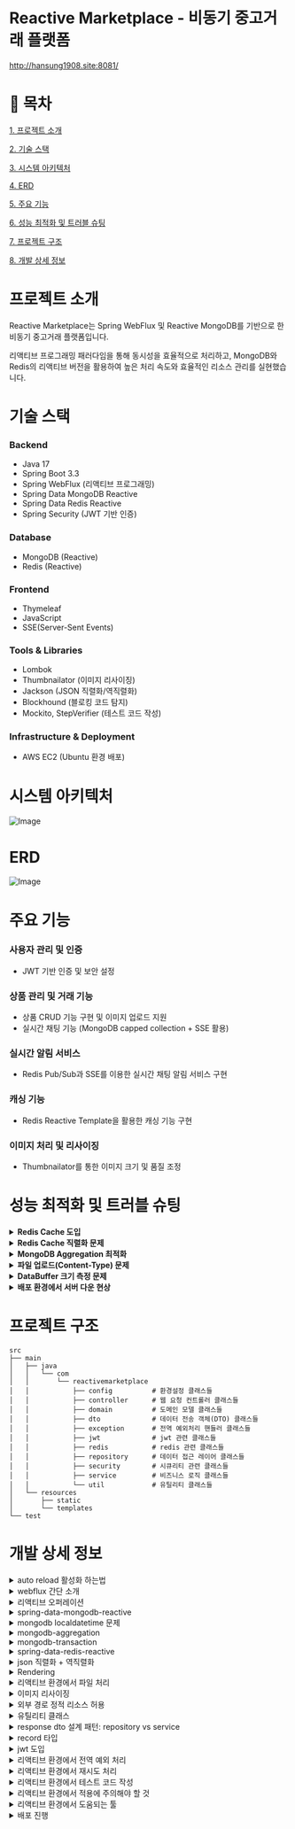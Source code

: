 # Reactive Marketplace - 비동기 중고거래 플랫폼

http://hansung1908.site:8081/

# 📌 목차

[1. 프로젝트 소개](#프로젝트-소개)

[2. 기술 스택](#기술-스택)

[3. 시스템 아키텍처](#시스템-아키텍처)

[4. ERD](#ERD)

[5. 주요 기능](#주요-기능)

[6. 성능 최적화 및 트러블 슈팅](#성능-최적화-및-트러블-슈팅)

[7. 프로젝트 구조](#프로젝트-구조)

[8. 개발 상세 정보](#개발-상세-정보)

# 프로젝트 소개
Reactive Marketplace는 Spring WebFlux 및 Reactive MongoDB를 기반으로 한 비동기 중고거래 플랫폼입니다.

리액티브 프로그래밍 패러다임을 통해 동시성을 효율적으로 처리하고, MongoDB와 Redis의 리액티브 버전을 활용하여 높은 처리 속도와 효율적인 리소스 관리를 실현했습니다.

# 기술 스택

### Backend
- Java 17
- Spring Boot 3.3
- Spring WebFlux (리액티브 프로그래밍)
- Spring Data MongoDB Reactive
- Spring Data Redis Reactive
- Spring Security (JWT 기반 인증)

### Database
- MongoDB (Reactive)
- Redis (Reactive)

### Frontend
- Thymeleaf
- JavaScript
- SSE(Server-Sent Events)

### Tools & Libraries
- Lombok
- Thumbnailator (이미지 리사이징)
- Jackson (JSON 직렬화/역직렬화)
- Blockhound (블로킹 코드 탐지)
- Mockito, StepVerifier (테스트 코드 작성)

### Infrastructure & Deployment
- AWS EC2 (Ubuntu 환경 배포)

# 시스템 아키텍처

![Image](https://github.com/user-attachments/assets/f3123264-1fe5-4723-ad16-7529110f42fb)

# ERD

![Image](https://github.com/user-attachments/assets/b12d31d2-4c75-4a48-bf04-b14ef952b491)

# 주요 기능

### 사용자 관리 및 인증
- JWT 기반 인증 및 보안 설정

### 상품 관리 및 거래 기능
- 상품 CRUD 기능 구현 및 이미지 업로드 지원
- 실시간 채팅 기능 (MongoDB capped collection + SSE 활용)

### 실시간 알림 서비스
- Redis Pub/Sub과 SSE를 이용한 실시간 채팅 알림 서비스 구현

### 캐싱 기능
- Redis Reactive Template을 활용한 캐싱 기능 구현

### 이미지 처리 및 리사이징
- Thumbnailator를 통한 이미지 크기 및 품질 조정

# 성능 최적화 및 트러블 슈팅

<details> 
  <summary><strong>Redis Cache 도입</strong></summary>

### 문제 발생
- 서비스 사용자 경험을 향상시키기 위해 데이터베이스 성능 문제를 해결해야 하는 상황에 직면했습니다.
- 쿼리 호출량이 증가할수록 데이터 조회 성능이 감소하고 데이터베이스에 과부하가 발생했습니다.

### 원인 분석
- 모든 조회를 단일 데이터베이스에서 처리함으로 인해 과부하가 발생했습니다.
- 잦은 데이터 조회로 인해 성능 저하가 심화되었습니다.

### 해결 과정
- Redis 도입 전:
  - 기존 시스템은 단일 MongoDB를 사용하여 모든 조회 요청을 처리했습니다.
  - 이로 인해 데이터베이스의 부하가 증가하고 응답 시간이 길어졌습니다.

![Image](https://github.com/user-attachments/assets/bc27b90d-5cc3-4843-99e)

- Redis 도입 후:
  - Redis를 활용하여 자주 조회되는 특정 상품 데이터를 캐싱하였습니다.
  - 캐시를 통해 데이터베이스의 부하를 줄이고, 조회 성능을 개선하였습니다.
  - 비동기 처리 방식으로 대량의 요청을 효율적으로 처리하도록 시스템을 설계하였습니다.

![Image](https://github.com/user-attachments/assets/29dde79b-077f-4b07-b476-ce425727a)

### 결과
- 단순 기능 테스트에선 조회 성능을 87.3% 향상시켰습니다.(60.79ms -> 7.70ms)
- 부하 테스트에선 tps를 약 34% 증가시켰습니다.(1113tps -> 1440tps)

![Image](https://github.com/user-attachments/assets/c0a4e973-581b-4946-bf29-dcf78d20c8cd)
</details>

<details> 
  <summary><strong>Redis Cache 직렬화 문제</strong></summary>

### 문제 발생
- Redis Cache 적용 시 다양한 직렬화/역직렬화 오류가 발생했습니다.
- 'java.time.LocalDateTime not Supported' 오류가 발생했습니다.

### 원인 분석
- 클래스 타입별 직렬화 설정 중복 문제가 있었습니다.
- 객체 타입 변환 과정에서 호환성 문제가 있었습니다.

### 해결 과정
- 기존 Jackson2JsonRedisSerializer에서 GenericJackson2JsonRedisSerializer로 변경하여 다양한 클래스 타입 객체의 직렬화/역직렬화를 지원하도록 했습니다.
- 각 도메인 객체에 @JsonSerialize 및 @JsonDeserialize 어노테이션을 추가하여 LocalDateTime 호환성 문제를 해결했습니다.

### 결과
- Redis 캐싱 기능이 안정적으로 작동하게 되었습니다.
- 다양한 객체 타입의 직렬화/역직렬화가 원활하게 처리되었습니다.

</details>

<details> 
  <summary><strong>MongoDB Aggregation 최적화</strong></summary>

### 문제 발생
- MongoDB Aggregation 파이프라인 사용 시 성능 저하와 메모리 사용량 초과 문제가 발생했습니다.

### 원인 분석
- 복잡한 Aggregation 파이프라인 구조가 처리 속도를 저하시켰습니다.
- MongoDB의 기본 메모리 제한(100MB)을 초과하는 대용량 데이터 처리 시도가 문제였습니다.

### 해결 과정
- 파이프라인 초기에 $match 단계를 배치하여 처리할 데이터 양을 사전에 줄였습니다.
- 인덱스를 적극적으로 활용하여 쿼리 성능을 개선했습니다.
- 메모리 사용량 제한을 고려한 최적화된 파이프라인 설계를 적용했습니다.

### 결과
- 데이터 처리 속도가 현저히 개선되었습니다.
- 복잡한 집계 연산에서도 안정적인 성능을 유지할 수 있게 되었습니다.
</details>

<details> 
  <summary><strong>파일 업로드(Content-Type) 문제</strong></summary>

### 문제 발생
- WebFlux 환경에서 파일 저장이 되지 않는 문제가 발생했습니다.

### 원인 분석
- application/octet-stream 타입의 파일 업로드 시 디코딩 문제가 발생했습니다.
- WebFlux에서 해당 타입에 대한 Content-Type 요청 디코더 설정이 부족했습니다.

### 해결 과정
- WebFluxConfigurer에서 커스텀 Decoder를 설정하여 다양한 Content-Type의 파일 업로드 요청을 처리하도록 구현했습니다.

### 결과
- 파일 업로드 기능이 안정적으로 작동하게 되었습니다.
- 다양한 파일 형식과 Content-Type 요청을 정상적으로 처리할 수 있게 되었습니다.

</details> 

<details> 
  <summary><strong>DataBuffer 크기 측정 문제</strong></summary>

### 문제 발생
- FilePart의 getContentLength()가 -1을 반환하여 파일 크기를 측정할 수 없었습니다.

### 원인 분석
- 다양한 메타데이터가 함께 있어 정확한 파일 크기를 알 수 없는 문제가 있었습니다.
- FilePart는 multipart/form-data 요청에서 파일 부분을 나타내는 인터페이스로, 파일 데이터가 여러 DataBuffer로 분할되어 스트리밍 방식으로 전송됩니다.
- 이러한 특성 때문에 전체 파일 크기를 미리 알 수 없어 getContentLength()가 -1을 반환하게 됩니다.

### 해결 과정
- FilePart.content()를 통해 얻은 DataBuffer 스트림을 하나로 결합하는 방식으로 접근했습니다.
- DataBufferUtils.join()을 사용하여 여러 DataBuffer를 하나의 DataBuffer로 묶었습니다.
- 이렇게 하나로 묶인 DataBuffer에서 readableByteCount()를 호출하여 전체 파일 크기를 정확히 측정할 수 있었습니다.
- Netty 서버 기반으로 버퍼가 풀링되며 참조 카운팅되기 때문에, 메모리 누수 방지를 위해 계산 후 release() 메소드로 메모리를 해제하는 로직을 추가했습니다.

### 결과
- 파일 크기를 정확히 측정할 수 있게 되었습니다.
- 메모리 누수 없이 효율적인 파일 크기 계산이 가능해졌습니다.

</details> 

<details> 
  <summary><strong>배포 환경에서 서버 다운 현상</strong></summary>

### 문제 발생
- EC2 Free Tier 환경에서 프로젝트 빌드 시 CPU 과부하로 서버가 다운되는 현상이 발생했습니다.

### 원인 분석
- EC2 Free Tier는 RAM이 1GB로 제한되어 있어 빌드 과정에서 메모리 부족 문제가 발생했습니다.

### 해결 과정
- Swap 메모리를 설정하여 디스크 공간을 RAM으로 활용했습니다.
- 2GB의 Swap 파일을 생성하고 시스템 재시작 시에도 자동 활성화되도록 설정했습니다.

### 결과
- 제한된 RAM 환경에서도 안정적인 빌드와 서버 운영이 가능해졌습니다.

</details>

# 프로젝트 구조

```text
src
├── main
│   ├── java
│   │   └── com
│   │       └── reactivemarketplace
│   │           ├── config          # 환경설정 클래스들
│   │           ├── controller      # 웹 요청 컨트롤러 클래스들
│   │           ├── domain          # 도메인 모델 클래스들
│   │           ├── dto             # 데이터 전송 객체(DTO) 클래스들
│   │           ├── exception       # 전역 예외처리 핸들러 클래스들
│   │           ├── jwt             # jwt 관련 클래스들
│   │           ├── redis           # redis 관련 클래스들
│   │           ├── repository      # 데이터 접근 레이어 클래스들
│   │           ├── security        # 시큐리티 관련 클래스들
│   │           ├── service         # 비즈니스 로직 클래스들
│   │           └── util            # 유틸리티 클래스들
│   └── resources
│       ├── static
│       └── templates
└── test
```

# 개발 상세 정보

<details>
  <summary>auto reload 활성화 하는법</summary>

1. springboot devtools dependency 추가
2. file > settings > build, execution, deployment > compiler > build project autiomaically 체크
3. file > settings > advanced settings > allow auto-make to start even if developed application is currently running 체크 (IntelliJ 2021.2 이후 버전부터)
4. application.yml에 devtools, resources, thymeleaf 설정 추가
5. 브라우저에 livereload 확장 프로그램 설치

</details>

<details>
  <summary>webflux 간단 소개</summary>

- 적은 수의 스레드로 동시성을 처리 (비동기 지원)
- Mono(0 ~ 1개의 값 반환) 타입 + Flux(1개 이상의 값 반환) 타입
- Netty, Undertow, Tomcat 등의 비동기 웹 서버와 통합
- WebClient를 통해 비동기 HTTP 요청
</details>

<details>
    <summary>리액티브 오퍼레이션</summary>

- flux와 mono로 파이프라인을 만들기 위한 메소드
---
- just() : 리액티브 타입 생성, static 메소드
- range(n, m) : n부터 m까지 숫자의 리액티브 타입 생성 (카운터), static 메소드
- subscribe() : 리액티브 타입 호출
- defer() : supplier를 구독하여 반환되는 값을 전달, 지연 실행 (구독하지 않으면 인스턴스화 진행 x), 다른 mono 반환
- fromCallable() : Callable supplier를 구독하여 반환되는 값을 전달, 지연 전달, 단일 값 반환
---
- interval(), delayElements() : Duration.ofSeconds()를 통해 초 단위로 값 방출
- delaySubscription() : Duration.ofSeconds()를 통해 구독 지연 설정
---
- A.mergeWith(B) : 두 flux A와 B를 결합, 별도에 설정이 없으면 순서 보장 x
- A.zip(B) : 두 flux A와 B를 결합, 각 소스로부터 한 항목씩 묶어서 새로운 flux 생성
- first() : 두 flux중 느린 flux는 제외하고 빠른 flux만 발행
---
- from~() : 각 컬렉션을 리액티브 타입으로 변환 (fromArray(), fromStream() ..)
- skip() : 주어진 숫자에 맞게 처음 항목을 건너뛰고 발행
- take() : 주어진 숫자에 맞게 처음 항목부터 발행
- filter() : 조건식을 통해 원하는 값만 발행
- distinct() : 중복 제거하여 발행
---
- map() : 지정된 함수를 통해 매핑, 동기적 실행,  
- flatmap() : 지정된 함수를 통해 매핑, 비동기적 실행, 병렬 처리
- concatmap() : 지정된 함수를 통해 매핑, 비동기적 실행, 순차적 처리
- buffer() : 주어진 숫자에 맞게 소스를 List 컬렉션으로 묶은 flux 발행, flatMap()을 통해 병행 처리 가능
- collectList() : flux를 list로 묶어 mono<list> 발행
- collectMap() : flux를 매핑하여 mono<map> 발행
---
- all() : 조건식을 통해 모든 값이 만족하는지 체크, expectNext(true)로 검증
- any() : 조건식을 통해 하나의 값이라도 만족하는지 체크, expectNext(true)로 검증
- stepVerifier : assertion을 적용하는 리액티브 타입 테스트 도구
  - create() : 테스트 데이터 등록
  - expectNext() : 각 항목과 데이터 비교
  - verifyComplete() : 데이터가 완전한지 검사, 마무리 메소드
---
- doOn~() : 로깅 + api 콜과 같은 부수적인 작업에 사용
  - 스트림을 전달받으나 반환 x (비동기적 처리까지 겹쳐 db작업 x)
  - 각 트리거에 맞게 발동 (doOnNext() : 발행, doOnSuccess() : 완료, doOnError() : 에러 ..)
- then() : doOnSuccess()와 발동 조건이 같음, 이전 스트림 전달 x, 기존 스트림만 변경 가능
</details>

<details>
  <summary>spring-data-mongodb-reactive</summary>

- MongoDB는 BSON(Binary JSON)을 사용해 데이터를 저장하는 NoSQL 데이터베이스
- JPA 스프링에서 db를 다루면서 NoSQL 특성을 이용한 비동기적 상호작용을 지원
- @CreatedDate와 같은 자동 추가 기능을 사용하려면 @EnableMongoAuditing를 설정
- reactive-mongodb 환경이라면 @EnableReactiveMongoAuditing를 설정
- @Id는 선언없이도 자동 생성되지만 커스텀 가능성과 명시화의 이유로 설정하는 것이 좋음
- collection 생성시 tailable cursor를 사용하려면 capped 설정을 true하고, size를 지정해야함
```shell
db.createCollection("chat", { capped: true, size: 1048576 });
```
- 이후 바로 연결하면 데이터가 없어 dead 상태가 되므로 더미 데이터를 추가하여 연결 유지
```shell
db.chat.insertOne({ roomId: "dummyId" })
```
</details>

<details>
  <summary>mongodb localdatetime 문제</summary>

- mongodb는 localdatetime 저장시 지역 시간대를 지원하지 않아 무조건 utc로 저장

### 해결 시도
- 처음 @CreatedDate를 설정하면 utc 시간대로 설정되어 9시간의 차이가 발생
- 시간대를 변경하기 위해선 DateTimeProvider를 구현하여 utc+9 시간대(한국 시간대)로 설정
- 해당 provider를 @EnableReactiveMongoAuditing에 dateTimeProviderRef로 설정
- 결과 -> 저장시 제대로 9시간 추가되어 저장되지만 db에서 객체로 출력시 해당 시간대로 조정되서 9시간이 또 추가되어 출력

### 결론
- 기존 설정대로 utc 시간대로 저장
- 이를 잘 인지하여 향후 개발 과정에서 해당 문제에 맞춰 개발하는 것이 최선이라 판단
</details>

<details>
  <summary>mongodb-aggregation</summary>

### 기본 명령어

- $match 
  - 도큐먼트 필터링 (SQL의 WHERE절과 유사)
  - 특정 조건에 맞는 도큐먼트 선택
```shell
{ $match: { status: "active" } }
{ $match: { age: { $gt: 25 } } }
```

- $group
  - 데이터 그룹화 및 집계
  - _id 필드로 그룹화 기준 지정
```shell
{
  $group: {
    _id: "$department",
    totalSalary: { $sum: "$salary" },
    avgAge: { $avg: "$age" },
    count: { $sum: 1 }
  }
}
```

- $sort
  - 결과 정렬
  - 1: 오름차순, -1: 내림차순
```shell
{ $sort: { age: -1, name: 1 } }
```

- $project
  - 출력할 필드 선택 (SQL의 SELECT와 유사)
  - 1: 포함, 0: 제외
```shell
{
  $project: {
    name: 1,
    age: 1,
    _id: 0,
    fullName: { $concat: ["$firstName", " ", "$lastName"] }
  }
}
```

- $limit / $skip
  - 결과 수 제한 및 건너뛰기
```shell
{ $limit: 5 }  # 상위 5개 결과만
{ $skip: 10 }  # 처음 10개 건너뛰기
```

### 집계 연산자

- 수학 연산자
```shell
$sum: # 합계 계산
$avg: # 평균값 계산
$min: # 최솟값 찾기
$max: # 최댓값 찾기
$count: # 개수 세기
```

- 배열 연산자
  - $unwind: 배열을 개별 도큐먼트로 분리
```shell
{ $unwind: "$tags" }
```

- 조인 연산자
  - $lookup: 다른 컬렉션과 조인
```shell
{
  $lookup: {
    from: "orders",          // 조인할 컬렉션
    localField: "user_id",   // 현재 컬렉션의 필드
    foreignField: "user_id", // 대상 컬렉션의 필드
    as: "user_orders"        // 결과를 저장할 필드명
  }
}
```

### 사용 시 주의사항
- $match는 가능한 파이프라인 초기에 사용하여 처리할 데이터 양을 줄이기
- 인덱스는 파이프라인의 첫 번째 $match 단계에서만 사용 가능
- 메모리 사용량 제한 (기본 100MB)을 고려하여 설계
- 복잡한 집계는 성능에 영향을 줄 수 있으므로 최적화 필요
</details>

<details>
  <summary>mongodb-transaction</summary>

- mongodb에서 트랜잭션을 하려면 기존 db를 레플리카 셋으로 변경해야 가능
- 레플리카 셋은 기본 노드(db) 하나와 부하 노드 둘 이상을 결합한 db cluter
- 로컬에서 설정
```shell
# 설정 전 mongod.cfg 파일에 해당 설정 추가
replication:
replSetName: rs0

# 설정 적용을 위한 mongodb 재시작
net stop MongoDB
net start MongoDB

# 안될 경우 (cmd에서 직접 설정)
echo replication: >> "C:\Program Files\MongoDB\Server\6.0\bin\mongod.cfg"
echo   replSetName: rs0 >> "C:\Program Files\MongoDB\Server\6.0\bin\mongod.cfg"

# cmd에서 설정 파일 확인
type "C:\Program Files\MongoDB\Server\6.0\bin\mongod.cfg"
```
```shell
# 데이터 디렉토리 생성
mkdir -p "C:\Program Files\MongoDB\Server\6.0\27017"
mkdir -p "C:\Program Files\MongoDB\Server\6.0\27018"
mkdir -p "C:\Program Files\MongoDB\Server\6.0\27019"

# MongoDB 인스턴스 시작 (각각 다른 cmd에서 관리자 권한 실행)
# 각 cmd는 계속 켜져있어야 함
start mongod --replSet rs0 --port 27017 --dbpath "C:\Program Files\MongoDB\Server\6.0\27017"
start mongod --replSet rs0 --port 27018 --dbpath "C:\Program Files\MongoDB\Server\6.0\27018"
start mongod --replSet rs0 --port 27019 --dbpath "C:\Program Files\MongoDB\Server\6.0\27019"

# 레플리카 셋 초기화
# --eval 옵션은 자바스크립트 표현식을 직접 실행 가능하게 해주는 명령줄 옵션
mongosh --eval 'rs.initiate({
  _id: "rs0",
  members: [
    {_id: 0, host: "localhost:27017"},
    {_id: 1, host: "localhost:27018"},
    {_id: 2, host: "localhost:27019"}
  ]
})'

# db 및 collection 생성
mongosh --eval 'use market;
db.createCollection("chat", {
  capped: true,
  size: 104857,
  max: 10000
});
db.createCollection("user");
db.createCollection("product");
db.createCollection("chatroom");
db.createCollection("image");
print("Collections created in market database:");
db.getCollectionNames();'

# 레플리카 셋 확인
mongosh --eval 'rs.status()'
```
</details>

<details>
  <summary>spring-data-redis-reactive</summary>

- webflux 같은 논블로킹 방식으로 동작하는 reactive 버전 redis
- 실시간 알람 서비스나 캐시 기능 구현시 빠른 처리 속도와 효율적인 리소스 관리를 보장
- redis를 사용하면 localdatetime 호환성 오류가 발생

### 실시간 알람 서비스
- redis sub / pub 기능을 활용하여 구현
- redisPublisher의 convertAndSend 기능을 구현해 알람 토픽을 생성
- redisSubscriber의 listenTo과 sse(server-sent-events)를 통해 적은 리소스로 알람을 발행
- controller에 produces = MediaType.TEXT_EVENT_STREAM_VALUE를 설정하여 실시간성을 확보

### 캐시 기능
- application.yml에 redis host, port 설정
- redis configuration 파일을 따로 만들어 user 객체에 대한 직렬화 template 설정
- service에 redisTemplate 주입하고 .opsForValue()를 시작으로 .get(), .set(), .delete() 등 오퍼레이션 실행

### 주의할 점
- 적용시 아래의 오류들이 발생

##### java.time.LocalDateTime not Supported
- redis 기능을 구현하여 다른 서비스에 주입할 경우 localdatetime 직렬화/역직렬화 호환성 오류가 발생
- 각 서비스의 도메인 객체에 @JsonSerialize, @JsonDeserialize 설정을 추가

##### LinkedHashmap cannot be cast to class DTO Object
- 환경에 따라 어떤 Serializer를 사용해야 될지 고려해야 함
- Jackson2JsonRedisSerializer
  - Class Type을 지정해야 하며, redis에 객체를 저장할 때 class 값 대신 Classy Type 값을 JSON 형태로 저장
  - pacakge 등의 정보 일치를 고려할 필요 x
  - 하지만, class type을 지정해야 하기 때문에 특정 클래스에 종속적이며, redisTemplate을 여러 쓰레드에서 접근하게 될 때 serializer 타입의 문제가 발생
- GenericJackson2JsonRedisSerializer
  - 객체의 클래스 지정 없이 모든 Class Type을 JSON 형태로 저장할 수 있는 Serializer
  - Class Type에 상관 없이 모든 객체를 직렬화해준다는 장점
  - 하지만, 단점으로는 Object의 class 및 package까지 전부 함께 저장하게 되어 다른 프로젝트에서 redis에 저장되어 있는 값을 사용하려면 package까지 일치
  - 따라서 MSA 구조의 프로젝트 같은 경우 문제 발생 가능성 있음
- 여러 객체를 캐싱해야 했기 때문에, 여러 객체를 직렬화/역직렬화 사용할 수 있는 GenericJackson2JsonRedisSerializer를 사용
</details>

<details>
  <summary>json 직렬화 + 역직렬화</summary>

- 객체를 JSON 문자열로 변환하는 과정
- 일반적으로 Jackson이나 Gson과 같은 라이브러리를 사용
- Java 클래스의 필드가 JSON으로 변환되려면, 해당 필드에 대한 getter가 필요
- 반대로, 역직렬화 시에는 setter가 필요
</details>

<details>
  <summary>Rendering</summary>

- 리액티브 환경에서 뷰를 렌더링하는 방식
- 기존 mvc방식으로 처리하면 동기적으로 값을 처리하여 리액티브의 장점을 잃음
- Rendering 객체는 비동기적으로 데이터 처리를 관리 가능
- 또한 리액티브 프로그래밍 패턴을 따르므로, webflux의 이점을 최대한 활용 가능
- Mono나 Flux 타입을 해당 객체에서 ThymeleafReactiveViewResolver로 자동으로 처리하여 뷰에 렌더링
</details>

<details>
    <summary>리액티브 환경에서 파일 처리</summary>

- MultipartFile 대신 비동기를 지원하는 FilePart 사용
- content-type은 multipart/form-data로 mvc 방식과 똑같이 받음
---
- 파일과 json 데이터를 같이 보낼때 생기는 octet stream 타입 문제
- WebMvcConfigurer 대신 WebFluxConfigurer을 사용하여 설정
- mvc 방식에선 octet stream을 jackson 라이브러리를 통해 json 형태로 바꿔주는 converter를 등록
- flux에선 decoder를 통해 json 변환을 구현하고 codec 설정을 통해 등록
</details>

<details>
    <summary>이미지 리사이징</summary>

- 이미지의 크기나 화질을 조정하여 용량을 낮추는 방식
- thumbnailator 라이브러리를 이용하면 리사이징부터 저장까지 간단하게 구현 가능
- size()로 크기 조정 (사진 비율에 따라 비율이 달라질 수 있음), outputQuality()로 화질 조정
- java.io,File로 이미지 데이터를 불러오거나 저장
</details>

<details>
  <summary>외부 경로 정적 리소스 허용</summary>

- 기본적으로 외부 경로를 통해 정적 리소스를 불러오는 것은 보안적으로 막혀있음
- 이를 허용하기 위해서는 해당 경로를 어떤 요청을 보냈을때 허용할지 설정이 필요
- WebFluxConfigurer에서 addResourceHandlers에서 설정 가능
</details>

<details>
  <summary>유틸리티 클래스</summary>

- 코드 재사용성을 높이기 위해 특정 기능을 제공하는 도구들을 모은 클래스
- stateless 상태(객체 상태 변경 x)를 유지하며 thread-safe(다중 스레드에서 작업 보장)하게 설계
- Math 클래스 처럼 모든 메소드를 static으로 제공
- immutable(불변성) 유지를 위해 list나 map을 불변 객체로 처리 + 생성자는 private로 처리 혹은 설정 x
- service나 component와 분리하여 독립적인 역할을 하므로 어노테이션 설정 x
</details>

<details>
  <summary>response dto 설계 패턴: repository vs service</summary>

- response dto를 작성할때 repository와 service 중에서 어떤 곳에서 사용하는게 나은지 비교

### repository에서 사용하는 경우
- 장점:
  - 성능 최적화
  - 불필요한 데이터 제외
- 단점:
  - 비지니스 로직 분리의 어려움 (도메인 객체의 정보를 감춰 처리시 어려움)
  - 테스트와 유지보수의 어려움

### service에서 dto로 변환하는 경우
- 장점:
  - 단일 책임 원칙 (각 계층간의 책임을 명확히 분리)
  - 비즈니스 로직 분리
  - 테스트 용이성
  - 유연성 (클라이언트 요구사항에 맞게 데이터 형식 변환 쉬움)
- 단점:
  - 약간의 오버헤드 (추가적인 코드와 성능 오버헤드를 발생시킬 수 있음)

### 추천 방법
- Repository는 엔티티를 반환하고, 서비스 계층에서 dto로 변환하는 방식이 대부분의 경우 가장 바람직
- 실무시 기존의 코드를 수정하거나 각자 맞는 파트가 다름으로 비즈니스 로직이 분리가 중요
- 오버헤드의 경우 복잡한 비즈니스 로직을 구현하는데 비해 큰 비용 발생 x
</details>

<details>
  <summary>record 타입</summary>

- 불변 객체를 간결하게 정의하도록 도와주는 타입
- 불변 객체이므로 데이터 변경 x + 불필요한 객체 복사 x
- toString(), equals(), hashcode(), getter 메소드를 자동 생성
- 상속이 불가능하며, 메소드 오버라이드를 통해 자동 생성된 메서드를 커스터마이즈
- 객체 직렬화를 지원
- dto 같은 단순 데이터 전송 객체에 유용
</details>

<details>
  <summary>jwt 도입</summary>

- json web token
- 구조 :
  - 헤더: 토큰 타입, 암호화 알고리즘 명시
  - 페이로드: JWT에 넣을 데이터, JWT 발급 / 만료일 등 명시
  - 시그니처: 헤더, 페이로드가 변조 되었는지를 확인하는 역할
- 장점 :
  - 서버의 확장성이 높으며 대량의 트래픽이 발생해도 대처할 수 있음
  - (서버가 분리되어 있는 경우) 특정 DB/서버에 의존하지 않아도 인증할 수 있음
  - -> userId를 받던 코드를 authentication 객체로 받아 처리하도록 수정
- 단점 : 
  - state-ful(세션) 방식보다 비교적 많은 양의 데이터가 반복적으로 전송되므로 네트워크 성능저하가 될 수 있음
  - 데이터 노출로 인한 보안적인 문제 존재
  - -> 후술할 보안 옵션을 통해 토큰 보안 구축

### 개발 사항
- 토큰 관련 사항
  - 편의성과 보안을 위해 토큰을 쿠키에 등록
  - 쿠키에 토큰을 등록하면 요청마다 자동으로 포함되어 별도의 등록 코드가 필요없음
  - 다만, 자동 등록으로 csrf 공격에 취약
  - 그래서 http-onlu 옵션을 추가해 js 접근을 막고
  - secure 옵션을 추가해 https 프로토콜에서만 전송하도록 설계
  - 추가로 SameSite 옵션을 추가하여 xss 공격 제한
- webflux에서 구현시 알아둬야할 사항
  - session을 stateless 상태로 만들기 위해 NoOpServerSecurityContextRepository.getInstance()를 securityWebFilterChain에 등록
  - mvc와 다르게 ReactiveAuthenticationManager와 ServerAuthenticationConverter가 필요
  - 각각 인증 절차와 토큰 변환 절차를 구현후 AuthenticationWebFilter에 설정
  - 그후 securityWebFilterChain에 등록
  - /login 엔드포인트를 컨트롤러에 설정하여 로그인 성공시 토큰 발급 절차 구현
  - converter 부분에서 토큰을 가져오는 부분을 justOrEmpty로 하여 로그인을 안한 상태에서 첫 페이지 접속이 가능하도록 설계
</details>

<details>
  <summary>리액티브 환경에서 전역 예외 처리</summary>

- 기존 동기 방식에선 @ControllerAdvice와 @ExceptionHandler를 이용하여 전역 예외 처리 구현
- 비동기 방식에선 WebExceptionHandler 인터페이스를 구현하여 전역 예외 처리 코드 구성
- 이때 기존에 작동하던 DefaultErrorWebExceptionHandler가 @Order(-1)에 우선순위를 가져 먼저 실행됨
- 그래서 보다 높은 우선순위를 부여하기 위해 @Order(-2) 설정
- 이때 우선순위가 바뀌면서 SecurityConfig.class에서 설정한 exceptionHandling이 작동하지 않음
- 그래서 aop를 사용하여 컨트롤러에서 발생하는 authentication null exception을 따로 처리
---
- enum 타입을 통해 각 서비스 api에서 발생할 수 있는 오류에 이름 지정
- 어디서 어떤 예외가 발생했는지 확인하기 편함
- 각 서비스에 switchIfEmpty 오퍼레이션이나 onErrorResume 오퍼레이션을 통해 예외 트리거를 설정
</details>

<details>
  <summary>리액티브 환경에서 재시도 처리</summary>

- 일시적인 오류나 네트워크 문제가 발생하여 재요청이 필요한 경우 retry 관련 오퍼레이션을 통해 구현

##### 선형 대기 전략
```shell
Retry.fixedDelay(long maxAttempts, Duration fixedDelay)
```
- 고정된 대기시간을 두고 재요청
- 1s -> 2s -> 3s

##### 지수 백오프 전략
```shell
Retry.backoff(long maxAttempts, Duration minBackoff)
```
- 초기 대기시간에서 지수적으로 증가하여 재요청
- 100ms -> 200ms -> 400ms
- 선형 대기 전략보다 부하를 분산하면서 불필요한 요청을 감소

##### 지터
- 지수 백오프 전략만 사용하면 여러 클라이언트가 동시에 실패하면 모두 같은 시간대에 재시도
- 그럼 동시 요청으로 인한 서버 부하로 연쇄적인 실패 발생 가능성이 생김
```shell
RetryBackoffSpec.jitter(double jitterFactor)
```
- 지수 백오프 전략에 같이 사용
- 0.0 ~ 1.0 (0% ~ 100%)로 범위를 설정하여 해당 요청에 무작위성을 부여
- 100ms에 50% 지터를 설정하면 100ms ± 50ms 사이의 시간중 무작위로 요청
- 서비스 복구 시간을 확보함과 동시에 시스템 과부하를 방지할 수 있음

##### 주의사항
- 재시도 횟수 제한 설정 필요
- 최대 대기 시간 설정 필요
</details>

<details>
  <summary>리액티브 환경에서 테스트 코드 작성</summary>

- 기본적으로 단위 테스트를 위해 mockito 사용
- 통합 테스트가 필요하다면 @SpringBootTest를 사용하여 통합 컨텍스트 적용

##### repository
- @Createdate 같은 config 파일이 필요한 경우 @Import를 통해 해당 config 파일을 추가
- db에 테스트 데이터 i/o시 비동기 특성상 순서를 보장할 수 없어 테스트가 먼저 실행될 수 있음
- 그래서 StepVerifier를 사용하여 db i/o 작업을 보장

##### service
- filter를 통한 인증 과정을 거쳐 authentication 객체를 매개변수로 받을때 별도의 given 설정 필요
- then() 연산의 경우 즉시 평가로 인해 switchIfEmpty로 null 처리 전에 실행되므로 defer()를 통해 지연 평가로 수정

##### controller
</details>

<details>
  <summary>리액티브 환경에서 적용에 주의해야 할 것</summary>

##### aop
- aop는 webflux에서 완전히 호환되지 않아 비동기 동작을 보장할 수 없음
- if문은 filter + switchifempty나 justorempty로 리액티브하게 변경
- 여러 작업에서 한 곳에서라도 오류가 나면 전체 롤백이 필요한 경우 zip()을 이용하여 하나의 스트림으로 합침

##### evaluation
- switchifempty는 자바의 즉시 평가(eager evaluation) 특성으로 empty가 아닌 상황에도 불필요한 실행이 됨
- 그래서 mono.defer()로 supplier에 넘겨 실제 호출 시점으로 실행을 지연 평가(lazy evaluation)해야 함
- error는 mono.error()를 통해 지연 평가로 에러 처리를 구현
- then() 역시 즉시 평가하므로 조치 필요

##### dataBuffer
- 단순히 filePart의 헤더에서 getContentLength()를 통해 파일의 크기값을 얻으려고 하였으나
- -1을 반환하여 값을 찾을 수 없다고 뜸
- 원인을 찾아보니 다양한 메타데이터가 같이 있어 정확한 파일 크기를 알 수 없다는 문제를 발견
---
- 해결책으로 content()로 부터 dataBuffer 스트림을 얻어 크기를 계산하기로 결정
- 이때 DataBufferUtils이라는 좋은 유틸리티 클래스가 있어 이를 이용
- DataBufferUtils.join()을 통해 버퍼를 하나로 묶어줌
- netty 서버 기반으로 버퍼가 풀링되며 참조 카운팅됨
- 이때 참조로 인한 메모리 누수를 방지하기 위해 크기 계산이 끝나면 release()로 해제해야 함
---
- webflux에서 메모리 문제 방지로 기본 in-memory buffer 크기가 256KB로 제한되므로 조정 필요
- 압축을 통한 파일 전송 과정에서 헤더값이 붙어 실제 크기보다 클 수 있음

</details>

<details>
  <summary>리액티브 환경에서 도움되는 툴</summary>

##### blockhound
- 자동으로 블로킹 코드를 찾아주는 라이브러리
- 해당 기능이 동작할시 블로킹 코드를 감지해 에러를 발생
</details>

<details>
  <summary>배포 진행</summary>

- jar 파일 배포로 thymeleaf 설정에서 경로를 classpath 경로로 변경
- http 배포 환경이라 cookie.secure(true) 설정은 임시 제외
- localhost로 설정된 부분은 배포 ip로 재설정
  - chat.js에 eventSource 경로 수정 (hansung1908.site:8081)
- 이미지 경로는 배포 환경(ubuntu)에 따라 해당 환경에 맞는 절대 경로로 설정 (/home/ubuntu/image)
  - WebfluxConfig static resouce 경로 등록
  - ImageServiceImpl.java의 File 객체 생성 부분 수정
---
- ec2 free tier는 ram가 1gib만 있어 프로젝트 빌드 과정에서 cpu 과부하로 서버가 다운될 수 있음
- swap 메모리 설정을 통해 남는 공간을 ram으로 대체 가능하도록 설정
```shell
# 1. Swap 메모리 추가하기
$ sudo dd if=/dev/zero of=/swapfile bs=128M count=16
$ sudo chmod 600 /swapfile

# EC2는 기본 램 1GB를 갖고 있는데 + 쉘에 해당 명령어를 입력해 2GB 스왑파일을 생성한다.
# 권한부여는 잊지말자!

# 2. Swap 메모리를 Swap 파일로 포맷
$ sudo mkswap /swapfile

# 해당 명령어를 입력해서 Swap 메모리를 Swap 파일로 포맷할 수 있다.

# 3. Swap 메모리 활성화
$ sudo swapon /swapfile
$ sudo swapon -s
# 해당 명령어를 입력해 Swap 메모리를 활성화 시킨다.
# 마지막 명령어를 통해 출력은 활성화된 스왑 파일의 정보와 크기 등을 보여주고, 출력은 활성화된 스왑 파일의 정보와 크기 등을 나타낸다.

# 4. Swap 메모리 시스템이 재시작되더라도 자동 활성화
$ sudo vi /etc/fstab 

# 마지막 행에 추가하기
/swapfile swap swap defaults 0 0

# vi 명령어를 이용해 설정 파일로 들어가 마지막 행에 해당 구문을 추가해주자.

#5. 현재의 메모리 사용 및 가용 메모리에 대한 정보 확인
$ sudo free -h 

# 해당 명령어를 입력하면 현재 메모리에 관한 정보를 확인 할 수 있는데 우리가 생성한 Swap 메모리가 잘 작동하고 있는지 확인해주자.

# 기타 정보
# Swap 메모리 삭제
sudo rm -r swapfile

# 단일 Swap 메모리 비활성화
$ sudo swapoff swapfile

# 모든 Swap 메모리 비활성화
$ sudo swapoff -a
```

</details>